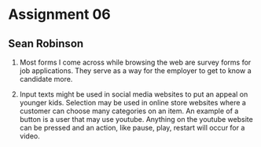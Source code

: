 # Assignment 06
## Sean Robinson

1. Most forms I come across while browsing the web are survey forms for job applications. They serve as a way for the employer to get to know a candidate more.

2. Input texts might be used in social media websites to put an appeal on younger kids. Selection may be used in online store websites where a customer can choose many categories on an item. An example of a button is a user that may use youtube. Anything on the youtube website can be pressed and an action, like pause, play, restart will occur for a video. 
